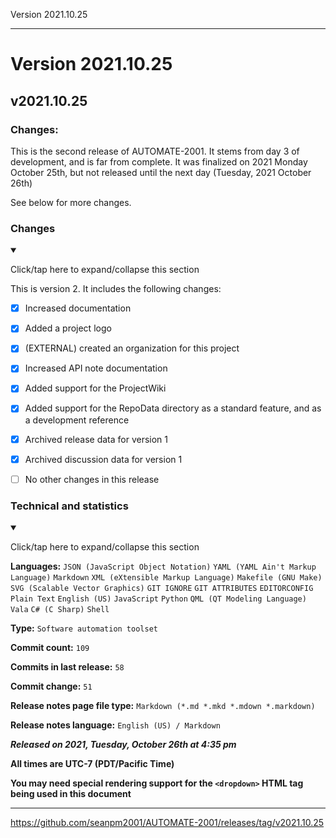 Version 2021.10.25

***

# Version 2021.10.25

## v2021.10.25

### Changes:

This is the second release of AUTOMATE-2001. It stems from day 3 of development, and is far from complete. It was finalized on 2021 Monday October 25th, but not released until the next day (Tuesday, 2021 October 26th)

See below for more changes.

### Changes

<details open><summary><p>Click/tap here to expand/collapse this section</p></summary>

This is version 2. It includes the following changes:

- [x] Increased documentation

- [x] Added a project logo

- [x] (EXTERNAL) created an organization for this project

- [x] Increased API note documentation

- [x] Added support for the ProjectWiki

- [x] Added support for the RepoData directory as a standard feature, and as a development reference

- [x] Archived release data for version 1

- [x] Archived discussion data for version 1

<!-- V3:

- [x] Updated the ProjectWiki

- [x] Added support for new issue labels

- [x] Added a security file

- [ ] Other?

!-->

- [ ] No other changes in this release

</details>

### Technical and statistics

<details open><summary><p>Click/tap here to expand/collapse this section</p></summary>

**Languages:** `JSON (JavaScript Object Notation)` `YAML (YAML Ain't Markup Language)` `Markdown` `XML (eXtensible Markup Language)` `Makefile (GNU Make)` `SVG (Scalable Vector Graphics)` `GIT IGNORE` `GIT ATTRIBUTES` `EDITORCONFIG` `Plain Text` `English (US)` `JavaScript` `Python` `QML (QT Modeling Language)` `Vala` `C# (C Sharp)` `Shell`

**Type:** `Software automation toolset`

**Commit count:** `109`

**Commits in last release:** `58`

**Commit change:** `51`

**Release notes page file type:** `Markdown (*.md *.mkd *.mdown *.markdown)`

**Release notes language:** `English (US) / Markdown`

***Released on 2021, Tuesday, October 26th at 4:35 pm***

**All times are UTC-7 (PDT/Pacific Time)**

**You may need special rendering support for the `<dropdown>` HTML tag being used in this document**

</details>

***

https://github.com/seanpm2001/AUTOMATE-2001/releases/tag/v2021.10.25

